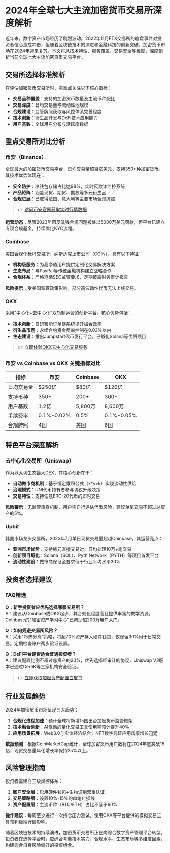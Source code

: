 # 2024年全球七大主流加密货币交易所深度解析

近年来，数字资产市场经历了剧烈波动。2022年11月FTX交易所的崩盘事件对投资者信心造成冲击，但随着区块链技术的演进和金融科技的创新突破，加密货币市场在2024年迎来复苏。本文将从技术特性、服务覆盖、交易安全等维度，深度剖析当前全球七大主流加密货币交易平台。

## 交易所选择标准解析

在评估加密货币交易所时，需重点关注以下核心指标：
- **交易品种覆盖**：支持的加密货币数量及主流币种配比
- **交易深度**：日均交易量与流动性池规模
- **合规建设**：监管牌照获取与风控体系完善程度
- **技术创新**：衍生品开发与DeFi技术应用能力
- **用户基数**：全球用户分布与活跃度数据

## 重点交易所对比分析

### 币安（Binance）
全球最大的加密货币交易平台，日均交易量超百亿美元，支持350+种加密货币。其技术优势体现在：
- **安全防护**：冷钱包存储占比达98%，实时反欺诈监控系统
- **产品矩阵**：涵盖现货、期货、期权等多元衍生品
- **合规进展**：已取得法国、意大利等主要市场合规牌照

> 👉 [访问币安官网获取实时行情数据](https://bit.ly/okx_welcome)

**运营动态**：尽管2023年因反洗钱合规问题被处以5000万美元罚款，但平台已建立专项合规基金，持续优化KYC流程。

### Coinbase
美国合规化标杆交易所，纳斯达克上市公司（COIN），具有以下特征：
- **机构级服务**：为高净值用户提供定制化交易解决方案
- **生态布局**：与PayPal等传统金融机构建立战略合作
- **合规体系**：严格遵循SEC监管要求，定期披露财务审计报告

**风险提示**：受美国监管政策影响，部分高波动性代币无法上线交易。

### OKX
采用"中心化+去中心化"双轨制运营的创新平台，核心优势包括：
- **技术创新**：自研智能订单簿系统提升撮合效率
- **衍生品市场**：永续合约资金费率控制在0.03%以内
- **生态建设**：推出Jumpstart代币发行平台，已孵化Solana等优质项目

> 👉 [立即体验OKX去中心化交易服务](https://bit.ly/okx_welcome)

### 币安 vs Coinbase vs OKX 关键指标对比

| 指标          | 币安       | Coinbase   | OKX         |
|---------------|------------|------------|-------------|
| 日均交易量    | $250亿     | $80亿      | $120亿      |
| 支持币种      | 350+       | 200+       | 300+        |
| 用户基数      | 1.2亿      | 5,800万    | 8,600万     |
| 手续费率      | 0.1%-0.02% | 0.5%       | 0.1%-0.05%  |
| 合规牌照      | 4国        | 美国       | 6国         |

## 特色平台深度解析

### 去中心化交易所（Uniswap）
作为以太坊生态最大DEX，其核心创新在于：
- **自动做市商机制**：基于恒定乘积公式（x*y=k）实现流动性供给
- **治理模式**：UNI代币持有者参与协议升级决策
- **交易特性**：支持任意ERC-20代币的即时交易

**风险警示**：无监管审查机制，用户需自行评估代币风险，建议单笔交易不超过总资产的5%。

### Upbit
韩国市场龙头交易所，2023年7月单日现货交易量超越Coinbase。其运营亮点：
- **亚洲市场优势**：支持韩元直接交易对，日均处理10万+笔交易
- **创新项目孵化**：Solana（SOL）、Pyth Network（PYTH）等项目首发平台
- **流动性建设**：做市商保证金要求低于行业平均水平30%

## 投资者选择建议

### FAQ精选

**Q：新手投资者应优先选择哪家交易所？**  
A：建议从Coinbase或OKX起步，其合规化程度高且提供丰富的教学资源，Coinbase的"加密资产学习中心"已帮助超200万用户入门。

**Q：如何规避交易所风险？**  
A：采用"冷热分离"策略，将超70%资产存入硬件钱包，仅保留30%用于日常交易。定期检查账户两步验证设置。

**Q：DeFi平台是否适合普通投资者？**  
A：建议配置比例不超过总资产的20%，优先选择经审计的协议，Uniswap V3版本已通过CertiK等三家机构安全验证。

> 👉 [立即获取加密资产配置白皮书](https://bit.ly/okx_welcome)

## 行业发展趋势

2024年加密货币市场呈现三大趋势：
1. **合规化进程加速**：预计全球将新增15国出台加密货币监管框架
2. **技术融合创新**：AI驱动的量化交易工具使用率预计提升40%
3. **应用场景拓展**：Web3.0与实体经济结合，NFT数字凭证应用场景增长迅猛

**数据预测**：根据CoinMarketCap统计，全球加密货币用户数将在2024年底突破15亿，现货交易量年化增长率保持25%以上。

## 风险管理指南

投资者需建立三级风控体系：
1. **账户安全层**：启用硬件钱包+生物识别双重认证
2. **交易策略层**：设置10%-15%的单笔止损线
3. **资产配置层**：主流币种（BTC/ETH）占比不低于60%

**操作建议**：每周至少进行一次持仓压力测试，使用OKX等平台提供的模拟交易工具预判极端行情影响。

随着区块链技术的持续演进，加密货币交易所正在向综合数字资产管理平台转型。投资者在选择平台时，应综合考量技术实力、合规水平、生态布局等多维度因素，构建适合自身风险偏好的投资组合。
